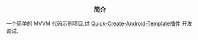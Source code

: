 <h3 align="center">简介</h3>

一个简单的 MVVM 代码示例项目,供 [Quick-Create-Android-Template插件](https://github.com/abbenyyyyyy/Quick-Create-Android-Template) 开发调试.  